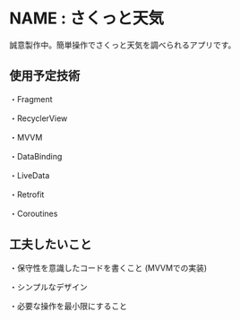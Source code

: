 # NAME : さくっと天気
誠意製作中。簡単操作でさくっと天気を調べられるアプリです。

## 使用予定技術
・Fragment

・RecyclerView

・MVVM

・DataBinding

・LiveData

・Retrofit

・Coroutines

## 工夫したいこと
・保守性を意識したコードを書くこと (MVVMでの実装)

・シンプルなデザイン

・必要な操作を最小限にすること
